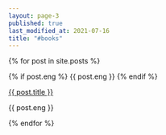 ```yaml
---
layout: page-3
published: true
last_modified_at: 2021-07-16
title: "#books"
---
```


<div>
  {% for post in site.posts %}
    <p>
      
  {% if post.eng %}
    {{ post.eng }}
  {% endif %}

  <div class="link1">  
    <a href="{{ post.url }}">{{ post.title }}</a>
  </div>
      <p>{{ post.eng }}</p>
    </p>
  {% endfor %}
</div>

